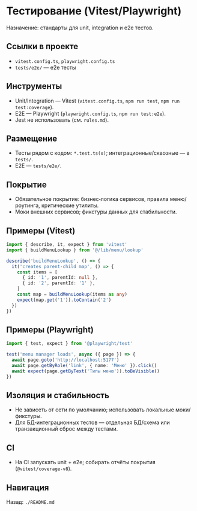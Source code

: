 # Тестирование (Vitest/Playwright)

Назначение: стандарты для unit, integration и e2e тестов.

## Ссылки в проекте
- `vitest.config.ts`, `playwright.config.ts`
- `tests/e2e/` — e2e тесты

## Инструменты
- Unit/Integration — Vitest (`vitest.config.ts`, `npm run test`, `npm run test:coverage`).
- E2E — Playwright (`playwright.config.ts`, `npm run test:e2e`).
- Jest не использовать (см. `rules.md`).

## Размещение
- Тесты рядом с кодом: `*.test.ts(x)`; интеграционные/сквозные — в `tests/`.
- E2E — `tests/e2e/`.

## Покрытие
- Обязательное покрытие: бизнес‑логика сервисов, правила меню/роутинга, критические утилиты.
- Моки внешних сервисов; фикстуры данных для стабильности.

## Примеры (Vitest)
```ts
import { describe, it, expect } from 'vitest'
import { buildMenuLookup } from '@/lib/menu/lookup'

describe('buildMenuLookup', () => {
  it('creates parent-child map', () => {
    const items = [
      { id: '1', parentId: null },
      { id: '2', parentId: '1' },
    ]
    const map = buildMenuLookup(items as any)
    expect(map.get('1')).toContain('2')
  })
})
```

## Примеры (Playwright)
```ts
import { test, expect } from '@playwright/test'

test('menu manager loads', async ({ page }) => {
  await page.goto('http://localhost:5177')
  await page.getByRole('link', { name: 'Меню' }).click()
  await expect(page.getByText('Типы меню')).toBeVisible()
})
```

## Изоляция и стабильность
- Не зависеть от сети по умолчанию; использовать локальные моки/фикстуры.
- Для БД‑интеграционных тестов — отдельная БД/схема или транзакционный сброс между тестами.

## CI
- На CI запускать unit + e2e; собирать отчёты покрытия (`@vitest/coverage-v8`).

## Навигация
Назад: `./README.md`